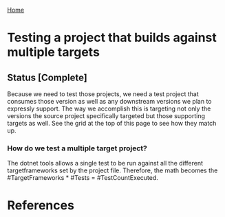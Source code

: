 ﻿[Home](README.md)

# Testing a project that builds against multiple targets

## Status [Complete]

Because we need to test those projects, we need a test project that consumes those version as well as any downstream versions we plan to expressly support.  The way we accomplish this is targeting not only the versions the source project specifically targeted but those supporting targets as well. See the grid at the top of this page to see how they match up. 

### How do we test a multiple target project?

The dotnet tools allows a single test to be run against all the different targetframeworks set by the project file.  Therefore, the math becomes the #TargetFrameworks * #Tests = #TestCountExecuted. 

# References
